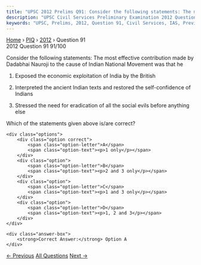 ```yaml
---
title: "UPSC 2012 Prelims Q91: Consider the following statements: The most effective contri..."
description: "UPSC Civil Services Preliminary Examination 2012 Question 91 with options and answer"
keywords: "UPSC, Prelims, 2012, Question 91, Civil Services, IAS, Previous Year Questions"
---
```


<nav class="breadcrumb">
    <a href="../../">Home</a>
    <span>›</span>
    <a href="../">PIQ</a>
    <span>›</span>
    <a href="./">2012</a>
    <span>›</span>
    <span>Question 91</span>
</nav>

<div class="question-header">
    <div class="question-meta">
        <span class="year-badge">2012</span>
        <span class="question-number">Question 91</span>
        <span class="progress">91/100</span>
    </div>
    <div class="progress-bar">
        <div class="progress-fill" style="width: 91.0%"></div>
    </div>
</div>

<div class="question-content">
    <div class="question-text">
        <p>Consider the following statements: The most effective contribution made by Dadabhai Nauroji to the cause of Indian National Movement was that he</p>
<ol>
<li>
<p>Exposed the economic exploitation of India by the British</p>
</li>
<li>
<p>Interpreted the ancient Indian texts and restored the self-confidence of Indians</p>
</li>
<li>
<p>Stressed the need for eradication of all the social evils before anything else</p>
</li>
</ol>
<p>Which of the statements given above is/are correct?</p>
    </div>
    
    <div class="options">
        <div class="option correct">
            <span class="option-letter">A</span>
            <span class="option-text"><p>1 only</p></span>
        </div>
        <div class="option">
            <span class="option-letter">B</span>
            <span class="option-text"><p>2 and 3 only</p></span>
        </div>
        <div class="option">
            <span class="option-letter">C</span>
            <span class="option-text"><p>1 and 3 only</p></span>
        </div>
        <div class="option">
            <span class="option-letter">D</span>
            <span class="option-text"><p>1, 2 and 3</p></span>
        </div>
    </div>

    <div class="answer-box">
        <strong>Correct Answer:</strong> Option A
    </div>
</div>

<div class="question-nav">
    <a href="../q090-other-than-resistance-to-pests-what-are-the-prospe/" class="nav-btn prev">← Previous</a>
    <a href="../" class="nav-btn center">All Questions</a>
    <a href="../q092-with-reference-to-dhrupad-one-of-the-major-traditi/" class="nav-btn next">Next →</a>
</div>
